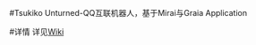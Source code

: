 #Tsukiko
Unturned-QQ互联机器人，基于Mirai与Graia Application

#详情
详见[Wiki](https://github.com/umauc/Tsukiko/wiki)
